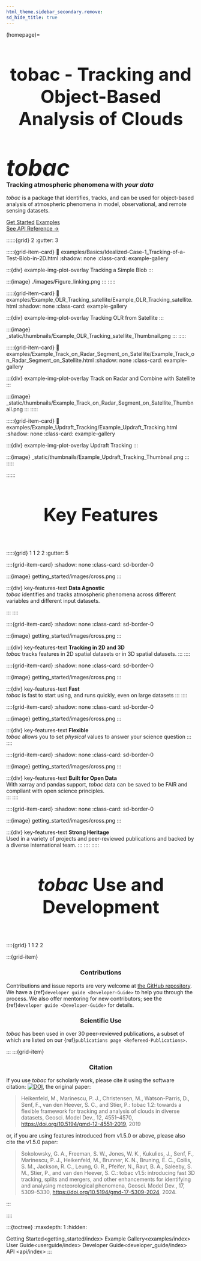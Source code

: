 ```yaml
---
html_theme.sidebar_secondary.remove:
sd_hide_title: true
---
```

<!-- sphinx-autobuild ./doc/ /Users/seanfreeman/Documents/Research/tobac_dev/tobac_docs_refresh/dev_docs/ -->
<!-- CSS overrides on the homepage only -->
<style>
.bd-main .bd-content .bd-article-container {
  max-width: 70rem; /* Make homepage a little wider instead of 60em */
}
/* Extra top/bottom padding to the sections */
article.bd-article section {
  padding: 3rem 0 7rem;
}
/* Override all h1 headers except for the hidden ones */
h1:not(.sd-d-none) {
  font-weight: bold;
  font-size: 48px;
  text-align: center;
  margin-bottom: 4rem;
}
/* Override all h3 headers that are not in hero */
h3:not(#hero h3) {
  font-weight: bold;
  text-align: center;
}
</style>

(homepage)=
# tobac - Tracking and Object-Based Analysis of Clouds

<div id="hero">

<div id="hero-left">  <!-- Start Hero Left -->
  <h2 style="font-size: 60px; font-weight: bold; margin: 2rem auto 0;"><em>tobac</em></h2>
  <h3 style="font-weight: bold; margin-top: 0;">Tracking atmospheric phenomena with <em>your data</em></h3>
  <p><em>tobac</em> is a package that identifies, tracks, and can be used for object-based analysis of atmospheric phenomena in model, observational, and remote sensing datasets.</p>

<div class="homepage-button-container">
  <div class="homepage-button-container-row">
      <a href="./getting_started/index.html" class="homepage-button primary-button">Get Started</a>
      <a href="./examples/index.html" class="homepage-button secondary-button">Examples</a>
  </div>
  <div class="homepage-button-container-row">
      <a href="./tobac.html" class="homepage-button-link">See API Reference →</a>
  </div>
</div>
</div>  <!-- End Hero Left -->

<div id="hero-right">  <!-- Start Hero Right -->

::::::{grid} 2
:gutter: 3

:::::{grid-item-card}
:link: examples/Basics/Idealized-Case-1_Tracking-of-a-Test-Blob-in-2D.html
:shadow: none
:class-card: example-gallery

:::{div} example-img-plot-overlay
Tracking a Simple Blob
:::

:::{image} ./images/Figure_linking.png
:::
:::::

:::::{grid-item-card}
:link: examples/Example_OLR_Tracking_satellite/Example_OLR_Tracking_satellite.html
:shadow: none
:class-card: example-gallery

:::{div} example-img-plot-overlay
Tracking OLR from Satellite
:::

:::{image} _static/thumbnails/Example_OLR_Tracking_satellite_Thumbnail.png
:::
:::::

:::::{grid-item-card}
:link: examples/Example_Track_on_Radar_Segment_on_Satellite/Example_Track_on_Radar_Segment_on_Satellite.html
:shadow: none
:class-card: example-gallery

:::{div} example-img-plot-overlay
Track on Radar and Combine with Satellite
:::

:::{image} _static/thumbnails/Example_Track_on_Radar_Segment_on_Satellite_Thumbnail.png
:::
:::::

:::::{grid-item-card}
:link: examples/Example_Updraft_Tracking/Example_Updraft_Tracking.html
:shadow: none
:class-card: example-gallery

:::{div} example-img-plot-overlay
Updraft Tracking
:::

:::{image} _static/thumbnails/Example_Updraft_Tracking_Thumbnail.png
:::
:::::

::::::

<!-- grid ended above, do not put anything on the right of markdown closings -->

</div>  <!-- End Hero Right -->
</div>  <!-- End Hero -->


<!-- Keep in markdown to generate headerlink -->
# Key Features

:::::{grid} 1 1 2 2
:gutter: 5

::::{grid-item-card}
:shadow: none
:class-card: sd-border-0

:::{image} getting_started/images/cross.png
:::

:::{div} key-features-text
<strong>Data Agnostic</strong><br/>
_tobac_ identifies and tracks atmospheric phenomena across different variables and different input datasets.  

:::
::::

::::{grid-item-card}
:shadow: none
:class-card: sd-border-0

:::{image} getting_started/images/cross.png
:::

:::{div} key-features-text
<strong>Tracking in 2D and 3D</strong><br/>
_tobac_ tracks features in 2D spatial datasets or in 3D spatial datasets. 
:::
::::

::::{grid-item-card}
:shadow: none
:class-card: sd-border-0

:::{image} getting_started/images/cross.png
:::

:::{div} key-features-text
<strong>Fast</strong><br/>
_tobac_ is fast to start using, and runs quickly, even on large datasets
:::
::::

::::{grid-item-card}
:shadow: none
:class-card: sd-border-0

:::{image} getting_started/images/cross.png
:::

:::{div} key-features-text
<strong>Flexible</strong><br/>
_tobac_ allows you to set _physical_ values to answer your science question
:::
::::

::::{grid-item-card}
:shadow: none
:class-card: sd-border-0

:::{image} getting_started/images/cross.png
:::

:::{div} key-features-text
<strong>Built for Open Data</strong><br/>
With xarray and pandas support, _tobac_ data can be saved to be FAIR and compliant with open science principles.  
:::
::::

::::{grid-item-card}
:shadow: none
:class-card: sd-border-0

:::{image} getting_started/images/cross.png
:::

:::{div} key-features-text
<strong>Strong Heritage</strong><br/>
Used in a variety of projects and peer-reviewed publications and backed by a diverse international team.
:::
::::
:::::


# *tobac* Use and Development

::::{grid} 1 1 2 2

:::{grid-item}

<h3>Contributions</h3>

Contributions and issue reports are very welcome at
[the GitHub repository](https://github.com/tobac-project/tobac).
We have a {ref}`developer guide <Developer-Guide>` to help you through the process. We also offer mentoring for new contributors; see the {ref}`developer guide <Developer-Guide>` for details. 

<h3>Scientific Use</h3>

_tobac_ has been used in over 30 peer-reviewed publications, a subset of which are listed on our {ref}`publications page <Refereed-Publications>`. 

:::
:::{grid-item}

<h3>Citation</h3>

If you use *tobac* for scholarly work, please cite it using the software citation: [![DOI](https://zenodo.org/badge/DOI/10.5281/zenodo.2577046.svg)](https://doi.org/10.5281/zenodo.2577046), the original paper: 

> Heikenfeld, M., Marinescu, P. J., Christensen, M., Watson-Parris, D., Senf, F., van den Heever, S. C., and Stier, P.: tobac 1.2: towards a flexible framework for tracking and analysis of clouds in diverse datasets, Geosci. Model Dev., 12, 4551–4570, https://doi.org/10.5194/gmd-12-4551-2019, 2019

or, if you are using features introduced from v1.5.0 or above, please also cite the v1.5.0 paper:
> Sokolowsky, G. A., Freeman, S. W., Jones, W. K., Kukulies, J., Senf, F., Marinescu, P. J., Heikenfeld, M., Brunner, K. N., Bruning, E. C., Collis, S. M., Jackson, R. C., Leung, G. R., Pfeifer, N., Raut, B. A., Saleeby, S. M., Stier, P., and van den Heever, S. C.: tobac v1.5: introducing fast 3D tracking, splits and mergers, and other enhancements for identifying and analysing meteorological phenomena, Geosci. Model Dev., 17, 5309–5330, https://doi.org/10.5194/gmd-17-5309-2024, 2024.

:::


::::




:::{toctree}
:maxdepth: 1
:hidden:

Getting Started<getting_started/index>
Example Gallery<examples/index>
User Guide<userguide/index>
Developer Guide<developer_guide/index>
API <api/index>
:::